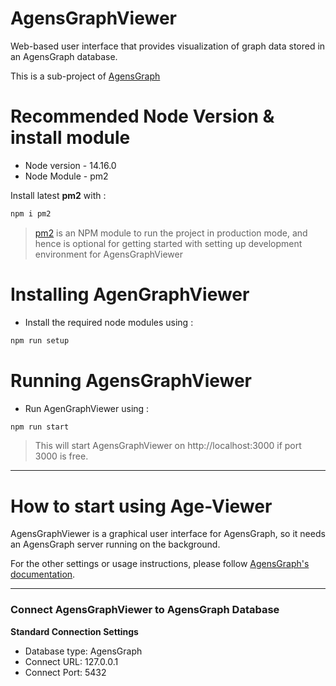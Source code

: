 # AgensGraphViewer
Web-based user interface that provides visualization of graph data stored in an AgensGraph database. 

This is a sub-project of [AgensGraph](https://github.com/BitnineGlobal/agensgraph/tree/v2.14)

# Recommended Node Version & install module

- Node version - 14.16.0
- Node Module - pm2 

Install latest **pm2** with :

```bash
npm i pm2
```

> [pm2](https://www.npmjs.com/package/pm2) is an NPM module to run the project in production mode, and hence is optional for getting started with setting up development environment for AgensGraphViewer 

# Installing AgenGraphViewer

- Install the required node modules using  :  

```bash
npm run setup
```

# Running AgensGraphViewer

- Run AgenGraphViewer using : 

```bash
npm run start
```

>This will start AgensGraphViewer on http://localhost:3000 if port 3000 is free.

---

# How to start using Age-Viewer

AgensGraphViewer is a graphical user interface for AgensGraph, so it needs an AgensGraph server running on the background. 

For the other settings or usage instructions, please follow [AgensGraph's documentation](https://bitnine.net/documentations/quick-guide-1-3.html).
	
---

### Connect AgensGraphViewer to AgensGraph Database

**Standard Connection Settings**

- Database type: AgensGraph
- Connect URL:  127.0.0.1
- Connect Port: 5432

